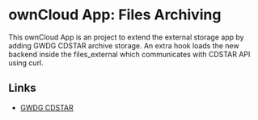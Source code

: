 # ownCloud App: Files Archiving

This ownCloud App is an project to extend the external storage app by adding GWDG CDSTAR archive storage.
An extra hook loads the new backend inside the files_external which communicates with CDSTAR API using curl.

## Links

- [GWDG CDSTAR](https://info.gwdg.de/dokuwiki/doku.php?id=en:services:storage_services:gwdg_cdstar:start)
